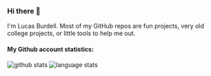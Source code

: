 ### Hi there 👋

I'm Lucas Burdell. Most of my GitHub repos are fun projects, very old college projects, or little tools to help me out.

#### My Github account statistics:
![github stats](https://github-readme-stats.vercel.app/api?username=lucas-burdell&show_icons=true&line_height=24)
![language stats](https://github-readme-stats.vercel.app/api/top-langs/?username=lucas-burdell&layout=compact&langs_count=8)
